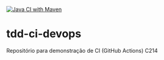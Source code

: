 [![Java CI with Maven](https://github.com/chrislima-inatel/tdd-ci-devops/actions/workflows/maven.yml/badge.svg)](https://github.com/chrislima-inatel/tdd-ci-devops/actions/workflows/maven.yml)

# tdd-ci-devops
Repositório para demonstração de CI (GitHub Actions)
C214
